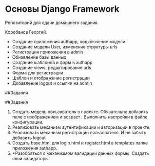 # Основы Django Framework

Репозиторий для сдачи домашнего задания.

Коробанов Георгий.

* Создание приложения authapp, подключение модели
* Создание модели User, изменение структуры urls
* Регистрация приложения в admin
* Обновление базы данных
* Создание шаблонов и форм в authapp
* Создание views, редактирование urls
* Форма для регистрации
* Шаблон и отображение регистрации
* Добавление logout и ссылки на admin

##Задания

[comment]: <> (1. Создать модель пользователя в проекте. Обязательно добавить поле с изображением и возраст . Выполнить настройки в файле конфигурации.)

[comment]: <> (2. Реализовать механизм аутентификации и авторизации в проекте.)

[comment]: <> (3. Реализовать механизм регистрации пользователя. И не забыть добавить logout)

[comment]: <> (4. Создать base.html для login.html и register.html в templates папке приложения authapp.)

##Задания
1. Создать модель пользователя в проекте. Обязательно добавить поле с изображением и возраст . Выполнить настройки в файле конфигурации.
2. Реализовать механизм аутентификации и авторизации в проекте.
3. Реализовать механизм регистрации пользователя. И не забыть добавить logout
4. Создать base.html для login.html и register.html в templates папке приложения authapp.
5. *Разобраться с механизмом валидации данных формы. Создать свои валидаторы.